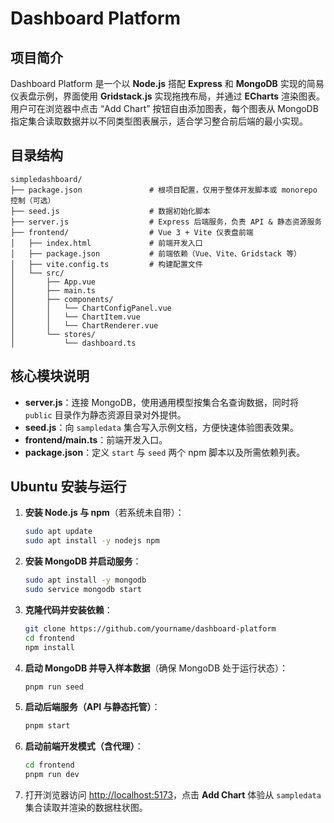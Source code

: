 # Dashboard Platform

## 项目简介

Dashboard Platform 是一个以 **Node.js** 搭配 **Express** 和 **MongoDB** 实现的简易仪表盘示例，界面使用 **Gridstack.js** 实现拖拽布局，并通过 **ECharts** 渲染图表。用户可在浏览器中点击 “Add Chart” 按钮自由添加图表，每个图表从 MongoDB 指定集合读取数据并以不同类型图表展示，适合学习整合前后端的最小实现。

## 目录结构

```
simpledashboard/
├── package.json               # 根项目配置，仅用于整体开发脚本或 monorepo 控制（可选）
├── seed.js                    # 数据初始化脚本
├── server.js                  # Express 后端服务，负责 API & 静态资源服务
├── frontend/                  # Vue 3 + Vite 仪表盘前端
│   ├── index.html             # 前端开发入口
│   ├── package.json           # 前端依赖（Vue、Vite、Gridstack 等）
│   ├── vite.config.ts         # 构建配置文件
│   └── src/
│       ├── App.vue
│       ├── main.ts
│       ├── components/
│       │   └── ChartConfigPanel.vue
│       │   └── ChartItem.vue
│       │   └── ChartRenderer.vue
│       └── stores/
│           └── dashboard.ts

```

## 核心模块说明

- **server.js**：连接 MongoDB，使用通用模型按集合名查询数据，同时将 `public` 目录作为静态资源目录对外提供。
- **seed.js**：向 `sampledata` 集合写入示例文档，方便快速体验图表效果。
- **frontend/main.ts**：前端开发入口。
- **package.json**：定义 `start` 与 `seed` 两个 npm 脚本以及所需依赖列表。

## Ubuntu 安装与运行

1. **安装 Node.js 与 npm**（若系统未自带）：
   ```bash
   sudo apt update
   sudo apt install -y nodejs npm
   ```
2. **安装 MongoDB 并启动服务**：
   ```bash
   sudo apt install -y mongodb
   sudo service mongodb start
   ```
3. **克隆代码并安装依赖**：
   ```bash
   git clone https://github.com/yourname/dashboard-platform
   cd frontend
   npm install
   ```
4. **启动 MongoDB 并导入样本数据**（确保 MongoDB 处于运行状态）：
   ```bash
   pnpm run seed
   ```
5. **启动后端服务（API 与静态托管）**：
   ```bash
   pnpm start
   ```
6. **启动前端开发模式（含代理）**：
   ```bash
   cd frontend
   pnpm run dev
   ```
7. 打开浏览器访问 <http://localhost:5173>，点击 **Add Chart** 体验从 `sampledata` 集合读取并渲染的数据柱状图。
